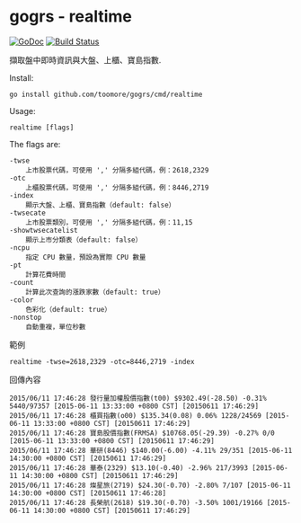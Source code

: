gogrs - realtime 
=================

[![GoDoc](https://godoc.org/github.com/toomore/gogrs?status.svg)](https://godoc.org/github.com/toomore/gogrs/cmd/realtime)
[![Build Status](https://travis-ci.org/toomore/gogrs.svg?branch=master)](https://travis-ci.org/toomore/gogrs)

擷取盤中即時資訊與大盤、上櫃、寶島指數.

Install:

	go install github.com/toomore/gogrs/cmd/realtime

Usage:

	realtime [flags]

The flags are:

	-twse
		上市股票代碼，可使用 ',' 分隔多組代碼，例：2618,2329
	-otc
		上櫃股票代碼，可使用 ',' 分隔多組代碼，例：8446,2719
	-index
		顯示大盤、上櫃、寶島指數（default: false）
	-twsecate
		上市股票類別，可使用 ',' 分隔多組代碼，例：11,15
	-showtwsecatelist
		顯示上市分類表（default: false）
	-ncpu
		指定 CPU 數量，預設為實際 CPU 數量
	-pt
		計算花費時間
	-count
		計算此次查詢的漲跌家數（default: true）
	-color
		色彩化（default: true）
	-nonstop
		自動重複，單位秒數

範例

	realtime -twse=2618,2329 -otc=8446,2719 -index

回傳內容

	2015/06/11 17:46:28 發行量加權股價指數(t00) $9302.49(-28.50) -0.31% 5440/97357 [2015-06-11 13:33:00 +0800 CST] [20150611 17:46:29]
	2015/06/11 17:46:28 櫃買指數(o00) $135.34(0.08) 0.06% 1228/24569 [2015-06-11 13:33:00 +0800 CST] [20150611 17:46:29]
	2015/06/11 17:46:28 寶島股價指數(FRMSA) $10768.05(-29.39) -0.27% 0/0 [2015-06-11 13:33:00 +0800 CST] [20150611 17:46:29]
	2015/06/11 17:46:28 華研(8446) $140.00(-6.00) -4.11% 29/351 [2015-06-11 14:30:00 +0800 CST] [20150611 17:46:29]
	2015/06/11 17:46:28 華泰(2329) $13.10(-0.40) -2.96% 217/3993 [2015-06-11 14:30:00 +0800 CST] [20150611 17:46:29]
	2015/06/11 17:46:28 燦星旅(2719) $24.30(-0.70) -2.80% 7/107 [2015-06-11 14:30:00 +0800 CST] [20150611 17:46:28]
	2015/06/11 17:46:28 長榮航(2618) $19.30(-0.70) -3.50% 1001/19166 [2015-06-11 14:30:00 +0800 CST] [20150611 17:46:29]
